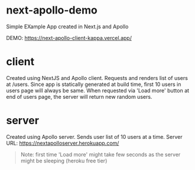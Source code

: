 # next-apollo-demo
Simple EXample App created in Next.js and Apollo

DEMO:  https://next-apollo-client-kappa.vercel.app/

# client
Created using NextJS and Apollo client. Requests and renders list of users at /users. Since app is statically generated at build time, first 10 users in users page will always be same. When requested via 'Load more' button at end of users page, the server will return new random users.

# server
Created using Apollo server. Sends user list of 10 users at a time. Server URL: https://nextapolloserver.herokuapp.com/

> Note: first time 'Load more' might take few seconds as the server might be sleeping (heroku free tier)
